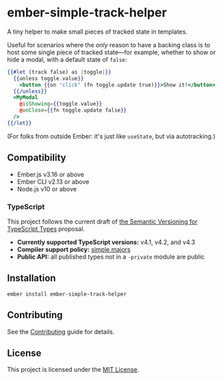 ember-simple-track-helper
==============================================================================

A tiny helper to make small pieces of tracked state in templates.

Useful for scenarios where the *only* reason to have a backing class is to host some single piece of tracked state—for example, whether to show or hide a modal, with a default state of `false`:

```hbs
{{#let (track false) as |toggle|}}
  {{unless toggle.value}}
    <button {{on "click" (fn toggle.update true)}}>Show it!</button>
  {{/unless}}
  <MyModal
    @isShowing={{toggle.value}}
    @onClose={{fn toggle.update false}}
  />
{{/let}}
```

(For folks from outside Ember: it's just like `useState`, but via autotracking.)


Compatibility
------------------------------------------------------------------------------

* Ember.js v3.16 or above
* Ember CLI v2.13 or above
* Node.js v10 or above

### TypeScript

This project follows the current draft of [the Semantic Versioning for TypeScript Types][semver] proposal.

- **Currently supported TypeScript versions:** v4.1, v4.2, and v4.3
- **Compiler support policy:** [simple majors][sm]
- **Public API:** all published types not in a `-private` module are public

[semver]: https://github.com/chriskrycho/ember-rfcs/blob/semver-for-ts/text/0730-semver-for-ts.md
[sm]: https://github.com/chriskrycho/ember-rfcs/blob/semver-for-ts/text/0730-semver-for-ts.md#simple-majors

Installation
------------------------------------------------------------------------------

```
ember install ember-simple-track-helper
```


Contributing
------------------------------------------------------------------------------

See the [Contributing](CONTRIBUTING.md) guide for details.


License
------------------------------------------------------------------------------

This project is licensed under the [MIT License](LICENSE.md).

